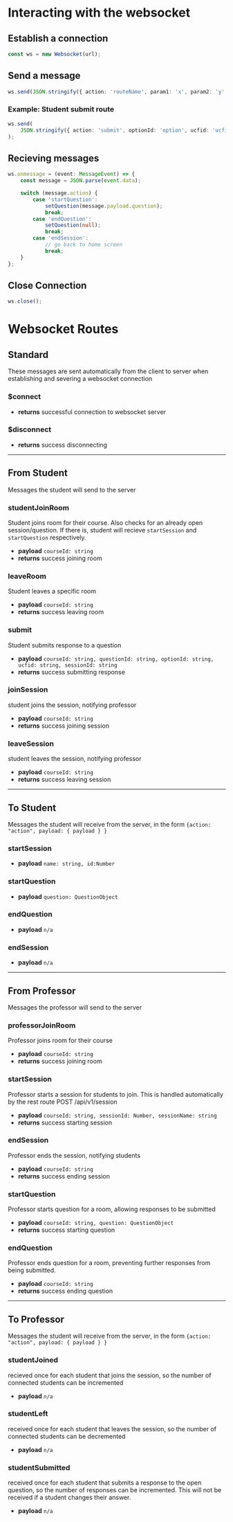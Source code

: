 # Interacting with the websocket

## Establish a connection

```ts
const ws = new Websocket(url);
```

## Send a message

```ts
ws.send(JSON.stringify({ action: 'routeName', param1: 'x', param2: 'y' }));
```

### Example: Student submit route

```ts
ws.send(
	JSON.stringify({ action: 'submit', optionId: 'option', ucfid: 'ucfid' })
);
```

## Recieving messages

```ts
ws.onmessage = (event: MessageEvent) => {
	const message = JSON.parse(event.data);

	switch (message.action) {
		case 'startQuestion':
			setQuestion(message.payload.question);
			break;
		case 'endQuestion':
			setQuestion(null);
			break;
		case 'endSession':
			// go back to home screen
			break;
	}
};
```

## Close Connection

```ts
ws.close();
```

# Websocket Routes

## Standard

These messages are sent automatically from the client to server when establishing and severing a websocket connection

### $connect

- **returns** successful connection to websocket server

### $disconnect

- **returns** success disconnecting

---

## From Student

Messages the student will send to the server

### studentJoinRoom

Student joins room for their course.
Also checks for an already open session/question.
If there is, student will recieve `startSession` and `startQuestion` respectively.

- **payload** `courseId: string`
- **returns** success joining room

### leaveRoom

Student leaves a specific room

- **payload** `courseId: string`
- **returns** success leaving room

### submit

Student submits response to a question

- **payload** `courseId: string, questionId: string, optionId: string, ucfid: string, sessionId: string`
- **returns** success submitting response

### joinSession

student joins the session, notifying professor

- **payload** `courseId: string`
- **returns** success joining session

### leaveSession

student leaves the session, notifying professor

- **payload** `courseId: string`
- **returns** success leaving session

---

## To Student

Messages the student will receive from the server, in the form
`{action: "action", payload: { payload } }`

### startSession

- **payload** `name: string, id:Number`

### startQuestion

- **payload** `question: QuestionObject`

### endQuestion

- **payload** `n/a`

### endSession

- **payload** `n/a`

---

## From Professor

Messages the professor will send to the server

### professorJoinRoom

Professor joins room for their course

- **payload** `courseId: string`
- **returns** success joining room

### startSession

Professor starts a session for students to join. This is handled
automatically by the rest route POST /api/v1/session

- **payload** `courseId: string, sessionId: Number, sessionName: string`
- **returns** success starting session

### endSession

Professor ends the session, notifying students

- **payload** `courseId: string`
- **returns** success ending session

### startQuestion

Professor starts question for a room, allowing responses to be submitted

- **payload** `courseId: string, question: QuestionObject`
- **returns** success starting question

### endQuestion

Professor ends question for a room, preventing further
responses from being submitted.

- **payload** `courseId: string`
- **returns** success ending question

---

## To Professor

Messages the student will receive from the server, in the form
`{action: "action", payload: { payload } }`

### studentJoined

recieved once for each student that joins the session, so the number of connected students can be incremented

- **payload** `n/a`

### studentLeft

received once for each student that leaves the session, so the number of connected students can be decremented

- **payload** `n/a`

### studentSubmitted

received once for each student that submits a response to the open question, so the number of responses can be incremented. This will not be received if a student changes their answer.

- **payload** `n/a`
